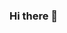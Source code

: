 ### Hi there 👋

<!--
**dinnasty/dinnasty** is a ✨ _special_ ✨ repository because its `README.md` (this file) appears on your GitHub profile.
-->
